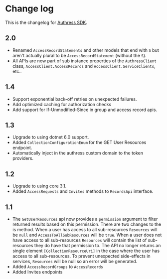 # Change log
This is the changelog for [Authress SDK](readme.md).

## 2.0 ##
* Renamed `AccessRecordStatements` and other models that end with `S` but aren't actually plural to be `AccessRecordStatement` (without the `S`).
* All APIs are now part of sub instance properties of the `AuthressClient` class, `AccessClient.AccessRecords` and `AccessClient.ServiceClients`, etc..

## 1.4 ##
* Support exponential back-off retries on unexpected failures.
* Add optimized caching for authorization checks
* Add support for If-Unmodified-Since in group and access record apis.

## 1.3 ##
* Upgrade to using dotnet 6.0 support.
* Added `CollectionConfigurationEnum` for the GET User Resources endpoint.
* Automatically inject in the authress custom domain to the token providers.


## 1.2 ##
* Upgrade to using core 3.1.
* Added `AccessRequests` and `Invites` methods to `RecordsApi` interface.

## 1.1 ##
* The `GetUserResources` api now provides a `permission` argument to filter returned results based on this permission. There are two changes to the is method. When a user has access to all sub-resources `Resources` will be `null` and `AccessToAllSubResources` will be `true`. When a user does not have access to all sub-resources `Resources` will contain the list of sub-resources they do have that permission to. The API no longer returns an single element `[CollectionResourceUri]` in the case where the user has access to all sub-resources. To prevent unexpected side-effects in services, `Resources` will be null so an error will be generated.
* Added `AccessRecordGroups` to `AccessRecords`
* Added Invites endpoints
